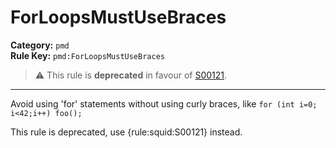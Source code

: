 
# ForLoopsMustUseBraces
**Category:** `pmd`<br/>
**Rule Key:** `pmd:ForLoopsMustUseBraces`<br/>
> :warning: This rule is **deprecated** in favour of [S00121](https://rules.sonarsource.com/java/RSPEC-00121).

-----

<p>
  Avoid using 'for' statements without using curly braces, like <code>for (int i=0; i<42;i++) foo();</code>
</p>

<p>
  This rule is deprecated, use {rule:squid:S00121} instead.
</p>

